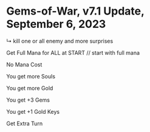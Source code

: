 # Gems-of-War, v7.1 Update, September 6, 2023

↳ kill one or all enemy and more surprises

Get Full Mana for ALL at START // start with full mana

No Mana Cost 

You get more Souls

You get more Gold

You get +3 Gems

You get +1 Gold Keys

Get Extra Turn 
